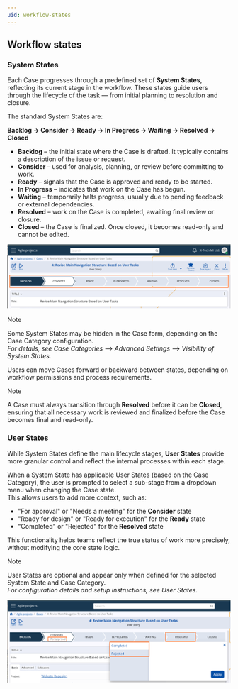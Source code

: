 ```yaml
---
uid: workflow-states
---
```


## Workflow states

### System States

Each Case progresses through a predefined set of **System States**, reflecting its current stage in the workflow. These states guide users through the lifecycle of the task — from initial planning to resolution and closure.

The standard System States are:

**Backlog → Consider → Ready → In Progress → Waiting → Resolved → Closed**

- **Backlog** – the initial state where the Case is drafted. It typically contains a description of the issue or request.
- **Consider** – used for analysis, planning, or review before committing to work.
- **Ready** – signals that the Case is approved and ready to be started.
- **In Progress** – indicates that work on the Case has begun.
- **Waiting** – temporarily halts progress, usually due to pending feedback or external dependencies.
- **Resolved** – work on the Case is completed, awaiting final review or closure.
- **Closed** – the Case is finalized. Once closed, it becomes read-only and cannot be edited.

![System States](pictures/case-system-states.png)

> [!Note]
> Some System States may be hidden in the Case form, depending on the Case Category configuration.  
> *For details, see Case Categories –> Advanced Settings –> Visibility of System States.*

Users can move Cases forward or backward between states, depending on workflow permissions and process requirements.

> [!Note]
> A Case must always transition through **Resolved** before it can be **Closed**, ensuring that all necessary work is reviewed and finalized before the Case becomes final and read-only.


### User States

While System States define the main lifecycle stages, **User States** provide more granular control and reflect the internal processes within each stage.

When a System State has applicable User States (based on the Case Category), the user is prompted to select a sub-stage from a dropdown menu when changing the Case state.  
This allows users to add more context, such as:

- "For approval" or "Needs a meeting" for the **Consider** state  
- "Ready for design" or "Ready for execution" for the **Ready** state  
- "Completed" or "Rejected" for the **Resolved** state

This functionality helps teams reflect the true status of work more precisely, without modifying the core state logic.

> [!Note]
> User States are optional and appear only when defined for the selected System State and Case Category.  
> *For configuration details and setup instructions, see User States.*

![User States](pictures/case-user-states.png)
